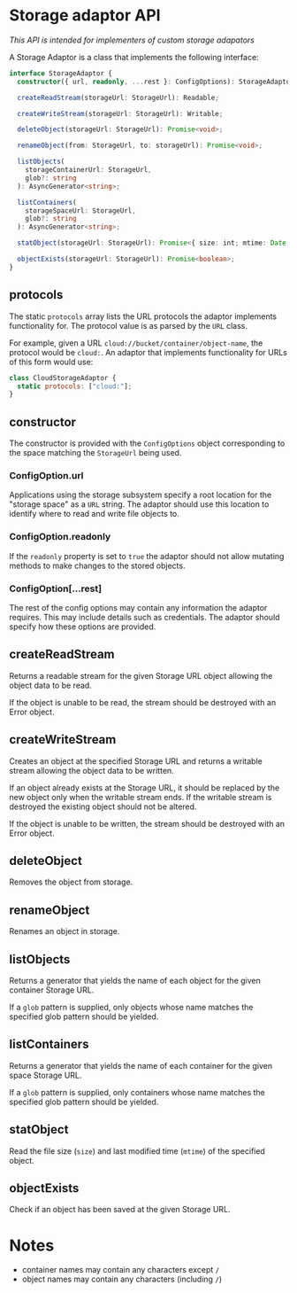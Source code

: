 # Storage adaptor API

_This API is intended for implementers of custom storage adapators_

A Storage Adaptor is a class that implements the following interface:

```ts
interface StorageAdaptor {
  constructor({ url, readonly, ...rest }: ConfigOptions): StorageAdaptor;

  createReadStream(storageUrl: StorageUrl): Readable;

  createWriteStream(storageUrl: StorageUrl): Writable;

  deleteObject(storageUrl: StorageUrl): Promise<void>;

  renameObject(from: StorageUrl, to: storageUrl): Promise<void>;

  listObjects(
    storageContainerUrl: StorageUrl,
    glob?: string
  ): AsyncGenerator<string>;

  listContainers(
    storageSpaceUrl: StorageUrl,
    glob?: string
  ): AsyncGenerator<string>;

  statObject(storageUrl: StorageUrl): Promise<{ size: int; mtime: Date }>;

  objectExists(storageUrl: StorageUrl): Promise<boolean>;
}
```

## protocols

The static `protocols` array lists the URL protocols the adaptor implements
functionality for. The protocol value is as parsed by the `URL` class.

For example, given a URL `cloud://bucket/container/object-name`, the protocol
would be `cloud:`. An adaptor that implements functionality for URLs of this
form would use:

```js
class CloudStorageAdaptor {
  static protocols: ["cloud:"];
}
```

## constructor

The constructor is provided with the `ConfigOptions` object corresponding to
the space matching the `StorageUrl` being used.

### ConfigOption.url

Applications using the storage subsystem specify a root location for the
"storage space" as a `URL` string. The adaptor should use this location to
identify where to read and write file objects to.

### ConfigOption.readonly

If the `readonly` property is set to `true` the adaptor should not allow
mutating methods to make changes to the stored objects.

### ConfigOption[...rest]

The rest of the config options may contain any information the adaptor requires.
This may include details such as credentials. The adaptor should specify
how these options are provided.

## createReadStream

Returns a readable stream for the given Storage URL object allowing the
object data to be read.

If the object is unable to be read, the stream should be destroyed with an
Error object.

## createWriteStream

Creates an object at the specified Storage URL and returns a writable stream
allowing the object data to be written.

If an object already exists at the Storage URL, it should be replaced by the new object only when the writable stream ends. If the writable stream is destroyed
the existing object should not be altered.

If the object is unable to be written, the stream should be destroyed with an
Error object.

## deleteObject

Removes the object from storage.

## renameObject

Renames an object in storage.

## listObjects

Returns a generator that yields the name of each object for the given
container Storage URL.

If a `glob` pattern is supplied, only objects whose name matches the specified
glob pattern should be yielded.

## listContainers

Returns a generator that yields the name of each container for the given
space Storage URL.

If a `glob` pattern is supplied, only containers whose name matches the
specified glob pattern should be yielded.

## statObject

Read the file size (`size`) and last modified time (`mtime`) of the specified
object.

## objectExists

Check if an object has been saved at the given Storage URL.

# Notes

- container names may contain any characters except `/`
- object names may contain any characters (including `/`)
